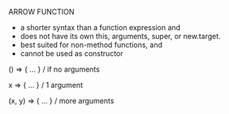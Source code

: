 ARROW FUNCTION
* a shorter syntax than a function expression and 
* does not have its own this, arguments, super, or new.target.
* best suited for non-method functions, and
* cannot be used as constructor

() => { ... }     / if no arguments

x => { ... }      / 1 argument

(x, y) => { ... } / more arguments
